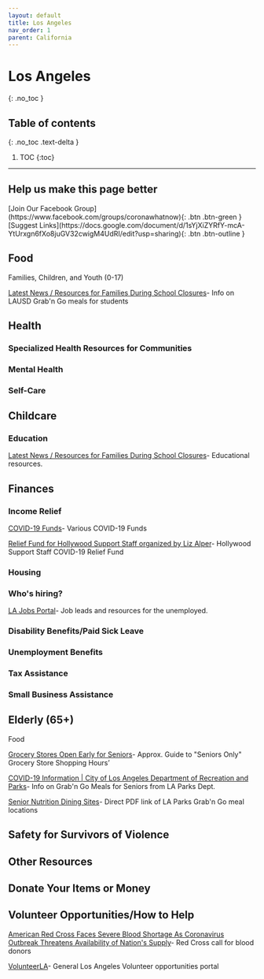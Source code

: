 ```yaml
---
layout: default
title: Los Angeles
nav_order: 1
parent: California
---
```


# Los Angeles
{: .no_toc }

## Table of contents
{: .no_toc .text-delta }

1. TOC
{:toc}

---

## Help us make this page better
<span class="fs-5">
[Join Our Facebook Group](https://www.facebook.com/groups/coronawhatnow){: .btn .btn-green } [Suggest Links](https://docs.google.com/document/d/1sYjXiZYRfY-mcA-YtUrxgn6fXo8juGV32cwigM4UdRI/edit?usp=sharing){: .btn .btn-outline }
</span>


## Food

Families, Children, and Youth (0-17)

[Latest News / Resources for Families During School Closures](https://achieve.lausd.net/resources)- Info on LAUSD Grab'n Go meals for students


## Health


### Specialized Health Resources for Communities


### Mental Health


### Self-Care


## Childcare


### Education

[Latest News / Resources for Families During School Closures](https://achieve.lausd.net/resources)- Educational resources.


## Finances


### Income Relief

[COVID-19 Funds](https://lccf.org/covid-19-funds/)- Various COVID-19 Funds

[Relief Fund for Hollywood Support Staff organized by Liz Alper](https://www.gofundme.com/f/44ndst-relief-fund-for-hollywood-support-staff)- Hollywood Support Staff COVID-19 Relief Fund


### Housing


### Who's hiring?

[LA Jobs Portal](https://lajobportal.com/)- Job leads and resources for the unemployed.


### Disability Benefits/Paid Sick Leave


### Unemployment Benefits


### Tax Assistance


### Small Business Assistance


## Elderly (65+)

Food 

[Grocery Stores Open Early for Seniors](https://i.redd.it/xvnd2x5f5nn41.jpg)- Approx. Guide to "Seniors Only" Grocery Store Shopping Hours’

[COVID-19 Information | City of Los Angeles Department of Recreation and Parks](https://www.laparks.org/covid-19)- Info on Grab'n Go Meals for Seniors from LA Parks Dept.

[Senior Nutrition Dining Sites](https://www.laparks.org/sites/default/files/pdf/press/Senior%20Nutrition%20Dining%20Sites.pdf)- Direct PDF link of LA Parks Grab'n Go meal locations


## Safety for Survivors of Violence


## Other Resources


## Donate Your Items or Money


## Volunteer Opportunities/How to Help

[American Red Cross Faces Severe Blood Shortage As Coronavirus Outbreak Threatens Availability of Nation's Supply](https://www.redcross.org/about-us/news-and-events/press-release/2020/american-red-cross-faces-severe-blood-shortage-as-coronavirus-outbreak-threatens-availability-of-nations-supply.html)- Red Cross call for blood donors

[VolunteerLA](https://volunteer.lamayor.org/)- General Los Angeles Volunteer opportunities portal
